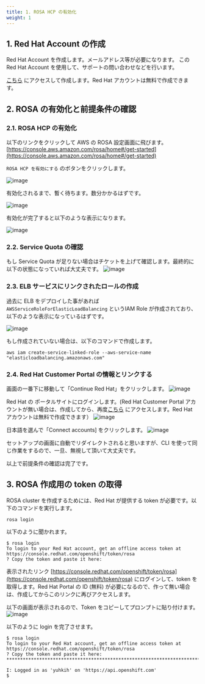 ```yaml
---
title: 1. ROSA HCP の有効化
weight: 1
---
```

## 1. Red Hat Account の作成

Red Hat Account を作成します。メールアドレス等が必要になります。
この Red Hat Account を使用して、サポートの問い合わせなどを行います。

[こちら](https://console.redhat.com/connect/aws) にアクセスして作成します。Red Hat アカウントは無料で作成できます。


## 2. ROSA の有効化と前提条件の確認

### 2.1. ROSA HCP の有効化
以下のリンクをクリックして AWS の ROSA 設定画面に飛びます。  
[https://console.aws.amazon.com/rosa/home#/get-started](https://console.aws.amazon.com/rosa/home#/get-started)

`ROSA HCP を有効にする` のボタンをクリックします。

![image](https://github.com/yuhkih/rosa-hcp-workshop/assets/8530492/0c4152d4-c51a-40c2-9440-bc89cfaaf03e)

有効化されるまで、暫く待ちます。数分かかるはずです。

![image](https://github.com/yuhkih/rosa-hcp-workshop/assets/8530492/7eee2757-c526-4e28-8666-d5f4b4fce290)

有効化が完了すると以下のような表示になります。

![image](https://github.com/yuhkih/rosa-hcp-workshop/assets/8530492/29a2de09-8041-46a1-9852-34b2bd52709c)

### 2.2. Service Quota の確認

もし Service Quota が足りない場合はチケットを上げて確認します。最終的に以下の状態になっていれば大丈夫です。
![image](https://github.com/yuhkih/rosa-hcp-workshop/assets/8530492/41b134f4-8cbc-48bc-b023-104082d3550b)

### 2.3. ELB サービスにリンクされたロールの作成

過去に ELB をデプロイした事があれば `AWSServiceRoleForElasticLoadBalancing` というIAM Role が作成されており、以下のような表示になっているはずです。

![image](https://github.com/yuhkih/rosa-hcp-workshop/assets/8530492/35975e14-6847-4b9a-b36e-b52295f0891d)

もし作成されていない場合は、以下のコマンドで作成します。

```tpl
aws iam create-service-linked-role --aws-service-name "elasticloadbalancing.amazonaws.com"
```
### 2.4. Red Hat Customer Portal の情報とリンクする

画面の一番下に移動して「Continue Red Hat」をクリックします。
![image](https://github.com/yuhkih/rosa-hcp-workshop/assets/8530492/87d5a503-7a0a-4a51-9c08-0aa7ad2dc026)

Red Hat の ポータルサイトにログインします。(Red Hat Customer Portal アカウントが無い場合は、作成してから、再度[こちら](https://console.redhat.com/connect/aws) にアクセスします。Red Hat アカウントは無料で作成できます）
![image](https://github.com/yuhkih/rosa-hcp-workshop/assets/8530492/565e0b8d-eada-4d52-a1c3-16c58bae93fa)

日本語を選んで「Connect accounts] をクリックします。
![image](https://github.com/yuhkih/rosa-hcp-workshop/assets/8530492/2148e419-4753-421b-a572-bcefc2660df3)

セットアップの画面に自動でリダイレクトされると思いますが、CLI を使って同じ作業をするので、一旦、無視して頂いて大丈夫です。

以上で前提条件の確認は完了です。


## 3. ROSA 作成用の token の取得

ROSA cluster を作成するためには、Red Hat が提供する token が必要です。以下のコマンドを実行します。

```tpl
rosa login
```

以下のように聞かれます。

```tpl
$ rosa login
To login to your Red Hat account, get an offline access token at https://console.redhat.com/openshift/token/rosa
? Copy the token and paste it here:
```

表示されたリンク [https://console.redhat.com/openshift/token/rosa](https://console.redhat.com/openshift/token/rosa) にログインして、token を取得します。Red Hat Portal の ID (無料) が必要になるので、作って無い場合は、作成してからこのリンクに再びアクセスします。

以下の画面が表示されるので、Token をコピーしてプロンプトに貼り付けます。
![image](https://github.com/yuhkih/rosa-hcp-workshop/assets/8530492/a4f34b68-c230-4b55-b3b2-7e602d76a62c)

以下のように login を完了させます。

```tpl
$ rosa login
To login to your Red Hat account, get an offline access token at https://console.redhat.com/openshift/token/rosa
? Copy the token and paste it here: ******************************************************************************************************************************************************************************************************

I: Logged in as 'yuhkih' on 'https://api.openshift.com'
$
```
